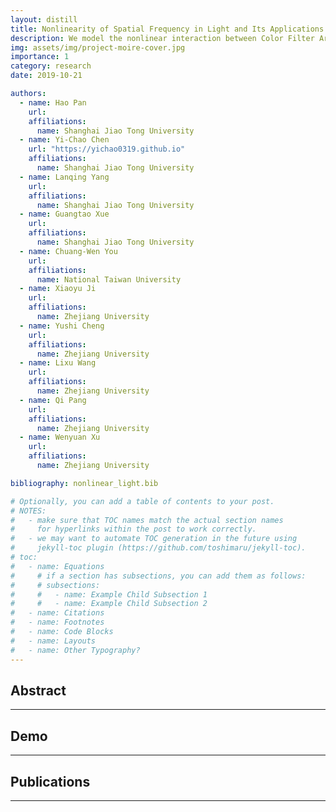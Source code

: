 ```yaml
---
layout: distill
title: Nonlinearity of Spatial Frequency in Light and Its Applications
description: We model the nonlinear interaction between Color Filter Array and screens, and build applications inlcluding the novel optical encryption method for QR codes on top of our model.
img: assets/img/project-moire-cover.jpg
importance: 1
category: research
date: 2019-10-21

authors:
  - name: Hao Pan
    url: 
    affiliations:
      name: Shanghai Jiao Tong University
  - name: Yi-Chao Chen
    url: "https://yichao0319.github.io"
    affiliations:
      name: Shanghai Jiao Tong University
  - name: Lanqing Yang
    url: 
    affiliations:
      name: Shanghai Jiao Tong University
  - name: Guangtao Xue
    url: 
    affiliations:
      name: Shanghai Jiao Tong University
  - name: Chuang-Wen You
    url: 
    affiliations:
      name: National Taiwan University
  - name: Xiaoyu Ji
    url: 
    affiliations:
      name: Zhejiang University
  - name: Yushi Cheng
    url: 
    affiliations:
      name: Zhejiang University
  - name: Lixu Wang
    url: 
    affiliations:
      name: Zhejiang University
  - name: Qi Pang
    url: 
    affiliations:
      name: Zhejiang University
  - name: Wenyuan Xu
    url: 
    affiliations:
      name: Zhejiang University

bibliography: nonlinear_light.bib

# Optionally, you can add a table of contents to your post.
# NOTES:
#   - make sure that TOC names match the actual section names
#     for hyperlinks within the post to work correctly.
#   - we may want to automate TOC generation in the future using
#     jekyll-toc plugin (https://github.com/toshimaru/jekyll-toc).
# toc:
#   - name: Equations
#     # if a section has subsections, you can add them as follows:
#     # subsections:
#     #   - name: Example Child Subsection 1
#     #   - name: Example Child Subsection 2
#   - name: Citations
#   - name: Footnotes
#   - name: Code Blocks
#   - name: Layouts
#   - name: Other Typography?
---
```


## Abstract



***

## Demo


***


## Publications



***

